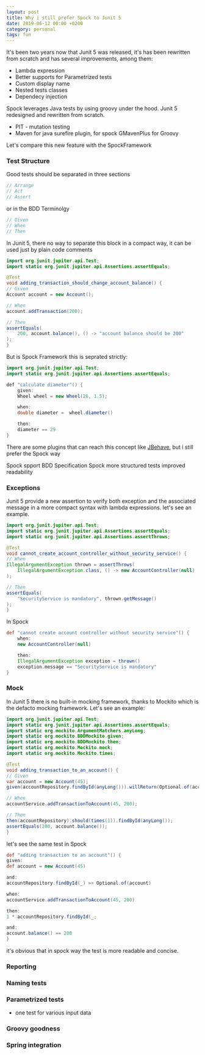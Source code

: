 ```yaml
---
layout: post
title: Why i still prefer Spock to Junit 5
date: 2019-06-12 00:00 +0200
category: personal
tags: fun
---
```


It's been two years now that Junit 5 was released, it's has been rewritten from scratch and has several improvements, among them:
- Lambda expression
- Better supports for Parametrized tests
- Custom display name
- Nested tests classes
- Dependecy injection

Spock leverages Java tests by using groovy under the hood.
Junit 5 redesigned and rewritten from scratch.

- PIT - mutation testing
- Maven for java surefire plugin, for spock GMavenPlus for Groovy

Let's compare this new feature with the SpockFramework


### Test Structure
Good tests should be separated in three sections
```java
// Arrange
// Act
// Assert
```

or in the BDD Terminolgy
```java
// Given
// When 
// Then
```
In Junit 5, there no way to separate this block in a compact way, it can be used just by plain code comments
```java
import org.junit.jupiter.api.Test;
import static org.junit.jupiter.api.Assertions.assertEquals;

@Test
void adding_transaction_should_change_account_balance() {
// Given
Account account = new Account();

// When
account.addTransaction(200);

// Then
assertEquals(
    200, account.balance(), () -> "account balance should be 200"
);
}
```

But is Spock Framework this is seprated strictly:
```java
import org.junit.jupiter.api.Test;
import static org.junit.jupiter.api.Assertions.assertEquals;

def "calculate diameter"() {
    given:
    Wheel wheel = new Wheel(26, 1.5);

    when:
    double diameter =  wheel.diameter()

    then:
    diameter == 29
}
```

There are some plugins that can reach this concept like [JBehave](https://jbehave.org/), but i still prefer the Spock way


Spock spport BDD Specification
Spock more structured tests
improved readability

### Exceptions
Junit 5 provide a new assertion to verify both exception and the associated message in a more compact syntax with lambda expressions. let's see an example.

```java
import org.junit.jupiter.api.Test;
import static org.junit.jupiter.api.Assertions.assertEquals;
import static org.junit.jupiter.api.Assertions.assertThrows;

@Test
void cannot_create_account_controller_without_security_service() {
// When    
IllegalArgumentException thrown = assertThrows(
    IllegalArgumentException.class, () -> new AccountController(null)
);

// Then
assertEquals(
    "SecurityService is mandatory", thrown.getMessage()
);
}
```
In Spock 
```groovy
def "cannot create account controller without security service"() {
    when:
    new AccountController(null)

    then:
    IllegalArgumentException exception = thrown()
    exception.message == "SecurityService is mandatory" 
}
```

### Mock
In Junit 5 there is no built-in mocking framework, thanks to Mockito which is the defacto mocking framework.
Let's see an example:
```java
import org.junit.jupiter.api.Test;
import static org.junit.jupiter.api.Assertions.assertEquals;
import static org.mockito.ArgumentMatchers.anyLong;
import static org.mockito.BDDMockito.given;
import static org.mockito.BDDMockito.then;
import static org.mockito.Mockito.mock;
import static org.mockito.Mockito.times;

@Test
void adding_transaction_to_an_account() {
// Given
var account = new Account(45);
given(accountRepository.findById(anyLong())).willReturn(Optional.of(account));

// When
accountService.addTransactionToAccount(45, 200);

// Then
then(accountRepository).should(times(1)).findById(anyLong());
assertEquals(200, account.balance());
}
```
let's see the same test in Spock
```groovy
def "adding transaction to an account"() {
given:
def account = new Account(45)

and:
accountRepository.findById(_) >> Optional.of(account)

when:
accountService.addTransactionToAccount(45, 200)

then:
1 * accountRepository.findById(_;

and:
account.balance() == 200
}
```
it's obvious that in spock way the test is more readable and concise.

### Reporting

### Naming tests

### Parametrized tests
- one test for various input data

### Groovy goodness

### Spring integration